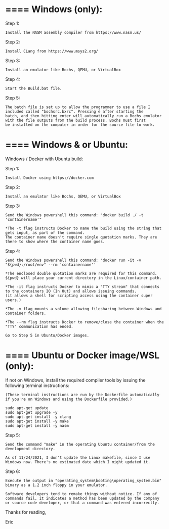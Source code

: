 ====
Windows (only):
====

Step 1:

    Install the NASM assembly compiler from https://www.nasm.us/

Step 2:

    Install CLang from https://www.msys2.org/

Step 3:

    Install an emulator like Bochs, QEMU, or VirtualBox

Step 4:

    Start the Build.bat file.

Step 5:

    The batch file is set up to allow the programmer to use a file I included called "bochsrc.bxrc". Pressing e after starting the
    batch, and then hitting enter will automatically run a Bochs emulator with the file outputs from the build process. Bochs must first
    be installed on the computer in order for the source file to work.

====
Windows & or Ubuntu:
====

Windows / Docker with Ubuntu build:

Step 1:

    Install Docker using https://docker.com

Step 2:

    Install an emulator like Bochs, QEMU, or VirtualBox

Step 3:

    Send the Windows powershell this command: "docker build ./ -t 'containername'"

    *The -t flag instructs Docker to name the build using the string that gets input, as part of the command.
    The container name doesn't require single quotation marks. They are there to show where the container name goes.

Step 4:

    Send the Windows powershell this command: 'docker run -it -v "${pwd}:/root/env" --rm 'containername''

    *The enclosed double quotation marks are required for this command. ${pwd} will place your current directory in the Linux/container path.

    *The -it flag instructs Docker to mimic a "TTY stream" that connects to the containers IO (In Out) and allows issuing commands.
    (it allows a shell for scripting access using the container super users.)

    *The -v flag mounts a volume allowing filesharing between Windows and container folders.

    *The --rm flag instructs Docker to remove/close the container when the "TTY" communication has ended.

    Go to Step 5 in Ubuntu/Docker images.

====
Ubuntu or Docker image/WSL (only):
====

If not on Windows, install the required compiler tools by issuing the following terminal instructions:

    (These terminal instructions are run by the Dockerfile automatically if you're on Windows and using the Dockerfile provided.)

    sudo apt-get update
    sudo apt-get upgrade -y
    sudo apt-get install -y clang
    sudo apt-get install -y make
    sudo apt-get install -y nasm

Step 5:

    Send the command "make" in the operating Ubuntu container/from the development directory.

    As of 11/24/2021, I don't update the Linux makefile, since I use Windows now. There's no estimated date which I might updated it.

Step 6:

    Execute the output in "operating_system\booting\operating_system.bin" binary as a 1.2 inch floppy in your emulator.

    Software developers tend to remake things without notice. If any of commands fail, it indicates a method has been updated by the company or source code developer, or that a command was entered incorrectly.

Thanks for reading,

Eric
